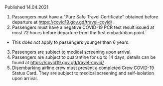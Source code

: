 Published 14.04.2021
1. Passengers must have a "Pure Safe Travel Certificate" obtained before departure at <a href="https://covid19.gov.gd/travel-covid/">https://covid19.gov.gd/travel-covid/</a> .
2. Passengers must have a negative COVID-19 PCR test result issued at most 72 hours before departure from the first embarkation point.
- This does not apply to passengers younger than 6 years.
3. Passengers are subject to medical screening upon arrival.
4. Passengers are subject to quarantine for up to 14 days; details can be found at <a href="https://covid19.gov.gd/travel-covid/">https://covid19.gov.gd/travel-covid/</a> .
5. Disembarking airline crew must present a completed Crew COVID-19 Status Card. They are subject to medical screening and self-isolation upon arrival.

